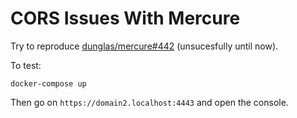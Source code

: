 # CORS Issues With Mercure

Try to reproduce [dunglas/mercure#442](https://github.com/dunglas/mercure/issues/442) (unsucesfully until now).

To test:

    docker-compose up

Then go on `https://domain2.localhost:4443` and open the console.
